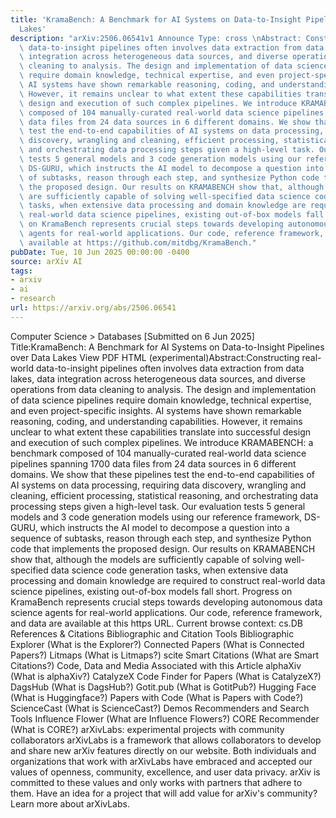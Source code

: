 ```yaml
---
title: 'KramaBench: A Benchmark for AI Systems on Data-to-Insight Pipelines over Data
  Lakes'
description: "arXiv:2506.06541v1 Announce Type: cross \nAbstract: Constructing real-world\
  \ data-to-insight pipelines often involves data extraction from data lakes, data\
  \ integration across heterogeneous data sources, and diverse operations from data\
  \ cleaning to analysis. The design and implementation of data science pipelines\
  \ require domain knowledge, technical expertise, and even project-specific insights.\
  \ AI systems have shown remarkable reasoning, coding, and understanding capabilities.\
  \ However, it remains unclear to what extent these capabilities translate into successful\
  \ design and execution of such complex pipelines. We introduce KRAMABENCH: a benchmark\
  \ composed of 104 manually-curated real-world data science pipelines spanning 1700\
  \ data files from 24 data sources in 6 different domains. We show that these pipelines\
  \ test the end-to-end capabilities of AI systems on data processing, requiring data\
  \ discovery, wrangling and cleaning, efficient processing, statistical reasoning,\
  \ and orchestrating data processing steps given a high-level task. Our evaluation\
  \ tests 5 general models and 3 code generation models using our reference framework,\
  \ DS-GURU, which instructs the AI model to decompose a question into a sequence\
  \ of subtasks, reason through each step, and synthesize Python code that implements\
  \ the proposed design. Our results on KRAMABENCH show that, although the models\
  \ are sufficiently capable of solving well-specified data science code generation\
  \ tasks, when extensive data processing and domain knowledge are required to construct\
  \ real-world data science pipelines, existing out-of-box models fall short. Progress\
  \ on KramaBench represents crucial steps towards developing autonomous data science\
  \ agents for real-world applications. Our code, reference framework, and data are\
  \ available at https://github.com/mitdbg/KramaBench."
pubDate: Tue, 10 Jun 2025 00:00:00 -0400
source: arXiv AI
tags:
- arxiv
- ai
- research
url: https://arxiv.org/abs/2506.06541
---
```


Computer Science > Databases
[Submitted on 6 Jun 2025]
Title:KramaBench: A Benchmark for AI Systems on Data-to-Insight Pipelines over Data Lakes
View PDF HTML (experimental)Abstract:Constructing real-world data-to-insight pipelines often involves data extraction from data lakes, data integration across heterogeneous data sources, and diverse operations from data cleaning to analysis. The design and implementation of data science pipelines require domain knowledge, technical expertise, and even project-specific insights. AI systems have shown remarkable reasoning, coding, and understanding capabilities. However, it remains unclear to what extent these capabilities translate into successful design and execution of such complex pipelines. We introduce KRAMABENCH: a benchmark composed of 104 manually-curated real-world data science pipelines spanning 1700 data files from 24 data sources in 6 different domains. We show that these pipelines test the end-to-end capabilities of AI systems on data processing, requiring data discovery, wrangling and cleaning, efficient processing, statistical reasoning, and orchestrating data processing steps given a high-level task. Our evaluation tests 5 general models and 3 code generation models using our reference framework, DS-GURU, which instructs the AI model to decompose a question into a sequence of subtasks, reason through each step, and synthesize Python code that implements the proposed design. Our results on KRAMABENCH show that, although the models are sufficiently capable of solving well-specified data science code generation tasks, when extensive data processing and domain knowledge are required to construct real-world data science pipelines, existing out-of-box models fall short. Progress on KramaBench represents crucial steps towards developing autonomous data science agents for real-world applications. Our code, reference framework, and data are available at this https URL.
Current browse context:
cs.DB
References & Citations
Bibliographic and Citation Tools
Bibliographic Explorer (What is the Explorer?)
Connected Papers (What is Connected Papers?)
Litmaps (What is Litmaps?)
scite Smart Citations (What are Smart Citations?)
Code, Data and Media Associated with this Article
alphaXiv (What is alphaXiv?)
CatalyzeX Code Finder for Papers (What is CatalyzeX?)
DagsHub (What is DagsHub?)
Gotit.pub (What is GotitPub?)
Hugging Face (What is Huggingface?)
Papers with Code (What is Papers with Code?)
ScienceCast (What is ScienceCast?)
Demos
Recommenders and Search Tools
Influence Flower (What are Influence Flowers?)
CORE Recommender (What is CORE?)
arXivLabs: experimental projects with community collaborators
arXivLabs is a framework that allows collaborators to develop and share new arXiv features directly on our website.
Both individuals and organizations that work with arXivLabs have embraced and accepted our values of openness, community, excellence, and user data privacy. arXiv is committed to these values and only works with partners that adhere to them.
Have an idea for a project that will add value for arXiv's community? Learn more about arXivLabs.